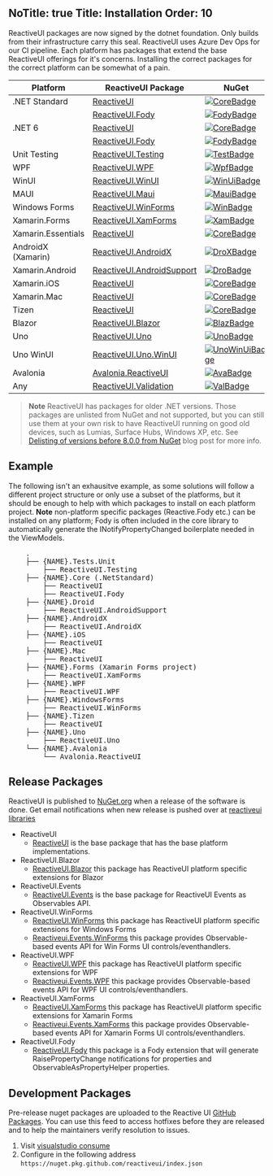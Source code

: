 NoTitle: true
Title: Installation
Order: 10
---

ReactiveUI packages are now signed by the dotnet foundation. Only builds from their infrastructure carry this seal.  ReactiveUI uses Azure Dev Ops for our CI pipeline. Each platform has packages that extend the base ReactiveUI offerings for it's concerns.  Installing the correct packages for the correct platform can be somewhat of a pain.


| Platform          | ReactiveUI Package                  | NuGet                  |
| ----------------- | ----------------------------------- | ---------------------- |
| .NET Standard     | [ReactiveUI][CoreDoc]               | [![CoreBadge]][Core]   |
|                   | [ReactiveUI.Fody][FodyDoc]          | [![FodyBadge]][Fody]   |
| .NET 6            | [ReactiveUI][CoreDoc]               | [![CoreBadge]][Core]   |
|                   | [ReactiveUI.Fody][FodyDoc]          | [![FodyBadge]][Fody]   |
| Unit Testing      | [ReactiveUI.Testing][TestDoc]       | [![TestBadge]][Test]   |
| WPF               | [ReactiveUI.WPF][WpfDoc]            | [![WpfBadge]][Wpf]     |
| WinUI             | [ReactiveUI.WinUI][WinUiDoc]        | [![WinUiBadge]][WinUi] |
| MAUI              | [ReactiveUI.Maui][MauiDoc]          | [![MauiBadge]][Maui]   |
| Windows Forms     | [ReactiveUI.WinForms][WinDoc]       | [![WinBadge]][Win]     |
| Xamarin.Forms     | [ReactiveUI.XamForms][XamDoc]       | [![XamBadge]][Xam]     |
| Xamarin.Essentials| [ReactiveUI][XamDoc]                | [![CoreBadge]][Core]   |
| AndroidX (Xamarin)| [ReactiveUI.AndroidX][DroDoc]       | [![DroXBadge]][DroX]   |
| Xamarin.Android   | [ReactiveUI.AndroidSupport][DroDoc] | [![DroBadge]][Dro]     |
| Xamarin.iOS       | [ReactiveUI][IosDoc]                | [![CoreBadge]][Core]   |
| Xamarin.Mac       | [ReactiveUI][MacDoc]                | [![CoreBadge]][Core]   |
| Tizen             | [ReactiveUI][CoreDoc]               | [![CoreBadge]][Core]   |
| Blazor            | [ReactiveUI.Blazor][BlazDoc]        | [![BlazBadge]][Blaz]   |
| Uno               | [ReactiveUI.Uno][UnoDoc]            | [![UnoBadge]][Uno]     |
| Uno WinUI         | [ReactiveUI.Uno.WinUI][UnoWinUiDoc] | [![UnoWinUiBadge]][UnoWinUi] |
| Avalonia          | [Avalonia.ReactiveUI][AvaDoc]       | [![AvaBadge]][Ava]     |
| Any               | [ReactiveUI.Validation][ValDocs]    | [![ValBadge]][ValCore] |

[Core]: https://www.nuget.org/packages/ReactiveUI/
[CoreBadge]: https://img.shields.io/nuget/v/ReactiveUI.svg
[CoreDoc]: https://reactiveui.net/docs/getting-started/installation/

[Fody]: https://www.nuget.org/packages/ReactiveUI.Fody/
[FodyDoc]: https://reactiveui.net/docs/handbook/view-models/boilerplate-code
[FodyBadge]: https://img.shields.io/nuget/v/ReactiveUI.Fody.svg

[Test]: https://www.nuget.org/packages/ReactiveUI.Testing/
[TestBadge]: https://img.shields.io/nuget/v/ReactiveUI.Testing.svg
[TestDoc]: https://reactiveui.net/docs/handbook/testing/

[Wpf]: https://www.nuget.org/packages/ReactiveUI.WPF/
[WpfBadge]: https://img.shields.io/nuget/v/ReactiveUI.WPF.svg
[WpfDoc]: https://reactiveui.net/docs/getting-started/installation/windows-presentation-foundation

[WinUi]: https://www.nuget.org/packages/ReactiveUI.WinUI/
[WinUiBadge]: https://img.shields.io/nuget/v/ReactiveUI.WinUI.svg
[WinUiDoc]: https://reactiveui.net/docs/getting-started/installation/universal-windows-platform

[Maui]: https://www.nuget.org/packages/ReactiveUI.Maui/
[MauiBadge]: https://img.shields.io/nuget/v/ReactiveUI.Maui.svg
[MauiDoc]: https://blog.jetbrains.com/dotnet/2020/09/18/xamarin-maui-and-the-reactive-mvvm-between-them-webinar-recording/

[Win]: https://www.nuget.org/packages/ReactiveUI.WinForms/
[WinEvents]: https://www.nuget.org/packages/ReactiveUI.Events.WinForms/
[WinBadge]: https://img.shields.io/nuget/v/ReactiveUI.WinForms.svg
[WinDoc]: https://reactiveui.net/docs/getting-started/installation/windows-forms

[Xam]: https://www.nuget.org/packages/ReactiveUI.XamForms/
[XamEvents]: https://www.nuget.org/packages/ReactiveUI.Events.XamForms/
[XamBadge]: https://img.shields.io/nuget/v/ReactiveUI.XamForms.svg
[XamDoc]: https://reactiveui.net/docs/getting-started/installation/xamarin-forms
[Dro]: https://www.nuget.org/packages/ReactiveUI.AndroidSupport/
[DroBadge]: https://img.shields.io/nuget/v/ReactiveUI.AndroidSupport.svg
[DroDoc]: https://reactiveui.net/docs/getting-started/installation/xamarin-android

[DroX]: https://www.nuget.org/packages/ReactiveUI.AndroidX/
[DroXBadge]: https://img.shields.io/nuget/v/ReactiveUI.AndroidX.svg

[MacDoc]: https://reactiveui.net/docs/getting-started/installation/xamarin-mac
[IosDoc]: https://reactiveui.net/docs/getting-started/installation/xamarin-ios

[Uno]: https://www.nuget.org/packages/ReactiveUI.Uno/
[UnoBadge]: https://img.shields.io/nuget/v/ReactiveUI.Uno.svg
[UnoDoc]: https://platform.uno/blog/getting-started-with-uno-platform-and-reactiveui/
[UnoWinUi]: https://www.nuget.org/packages/ReactiveUI.Uno.WinUI/
[UnoWinUiBadge]: https://img.shields.io/nuget/v/ReactiveUI.Uno.WinUI.svg
[UnoWinUiDoc]: https://platform.uno/docs/articles/uwp-vs-winui3.html

[Blaz]: https://www.nuget.org/packages/ReactiveUI.Blazor/
[BlazBadge]: https://img.shields.io/nuget/v/ReactiveUI.Blazor.svg
[BlazDoc]: https://reactiveui.net/docs/getting-started/installation/blazor

[Ava]: https://www.nuget.org/packages/Avalonia.ReactiveUI/
[AvaBadge]: https://img.shields.io/nuget/v/Avalonia.ReactiveUI.svg
[AvaDoc]: https://reactiveui.net/docs/getting-started/installation/avalonia
[EventsDocs]: https://reactiveui.net/docs/handbook/events/

[ValCore]: https://www.nuget.org/packages/ReactiveUI.Validation/
[ValBadge]: https://img.shields.io/nuget/v/ReactiveUI.Validation.svg
[ValDocs]: https://reactiveui.net/docs/handbook/user-input-validation/

> **Note** ReactiveUI has packages for older .NET versions. Those packages are unlisted from NuGet and not supported, but you can still use them at your own risk to have ReactiveUI running on good old devices, such as Lumias, Surface Hubs, Windows XP, etc. See [Delisting of versions before 8.0.0 from NuGet](https://reactiveui.net/blog/2018/05/delisting-of-versions-before-8-0-0-from-nuget) blog post for more info.

## Example

The following isn't an exhausitve example, as some solutions will follow a different project structure or only use a subset of the platforms, but it should be enough to help with which packages to install on each platform project. **Note** non-platform specific packages (Reactive.Fody etc.) can be installed on any platform; Fody is often included in the core library to automatically generate the INotifyPropertyChanged boilerplate needed in the ViewModels.

<pre>
    .
    ├── {NAME}.Tests.Unit
        ├── ReactiveUI.Testing
    ├── {NAME}.Core (.NetStandard)
        ├── ReactiveUI
        ├── ReactiveUI.Fody
    ├── {NAME}.Droid
        ├── ReactiveUI.AndroidSupport
    ├── {NAME}.AndroidX
        ├── ReactiveUI.AndroidX
    ├── {NAME}.iOS
        ├── ReactiveUI
    ├── {NAME}.Mac
        ├── ReactiveUI
    ├── {NAME}.Forms (Xamarin Forms project)
        ├── ReactiveUI.XamForms
    ├── {NAME}.WPF
        ├── ReactiveUI.WPF
    ├── {NAME}.WindowsForms
        ├── ReactiveUI.WinForms
    ├── {NAME}.Tizen
        ├── ReactiveUI
    ├── {NAME}.Uno
        ├── ReactiveUI.Uno
    └── {NAME}.Avalonia
        └── Avalonia.ReactiveUI
</pre>

## Release Packages

ReactiveUI is published to [NuGet.org](https://www.nuget.org/packages?q=ReactiveUI) when a release of the software is done. Get email notifications when new release is pushed over at [reactiveui libraries](https://libraries.io/nuget/reactiveui)

- ReactiveUI
    - [ReactiveUI](https://www.nuget.org/packages/ReactiveUI/) is the base package that has the base platform implementations.
 - ReactiveUI.Blazor
    - [ReactiveUI.Blazor](https://www.nuget.org/packages/ReactiveUI.Blazor/) this package has ReactiveUI platform specific extensions for Blazor
- ReactiveUI.Events
    - [ReactiveUI.Events](https://www.nuget.org/packages/ReactiveUI.Events/) is the base package for ReactiveUI Events as Observables API.
- ReactiveUI.WinForms
    - [ReactiveUI.WinForms](https://www.nuget.org/packages/ReactiveUI.WinForms/) this package has ReactiveUI platform specific extensions for Windows Forms
    - [Reactiveui.Events.WinForms](https://www.nuget.org/packages/ReactiveUI.Events.WinForms/) this package provides Observable-based events API for Win Forms UI controls/eventhandlers.
- ReactiveUI.WPF
    - [ReactiveUI.WPF](https://www.nuget.org/packages/ReactiveUI.WPF/) this package has ReactiveUI platform specific extensions for WPF
    - [Reactiveui.Events.WPF](https://www.nuget.org/packages/ReactiveUI.Events.WPF/) this package provides Observable-based events API for WPF UI controls/eventhandlers.
- ReactiveUI.XamForms
    - [ReactiveUI.XamForms](https://www.nuget.org/packages/ReactiveUI.XamForms/) this package has ReactiveUI platform specific extensions for Xamarin Forms
    - [Reactiveui.Events.XamForms](https://www.nuget.org/packages/ReactiveUI.Events.XamForms/) this package provides Observable-based events API for Xamarin Forms UI controls/eventhandlers.
- ReactiveUI.Fody
    - [ReactiveUI.Fody](https://www.nuget.org/packages/ReactiveUI.Fody/) this package is a Fody extension that will generate RaisePropertyChange notifications for properties and ObservableAsPropertyHelper properties.

## Development Packages

Pre-release nuget packages are uploaded to the Reactive UI [GitHub Packages](https://github.com/orgs/reactiveui/packages). You can use this feed to access hotfixes before they are released and to help the maintainers verify resolution to issues.

1. Visit [visualstudio consume](https://www.visualstudio.com/en-us/docs/package/nuget/consume)
2. Configure in the following address `https://nuget.pkg.github.com/reactiveui/index.json`
